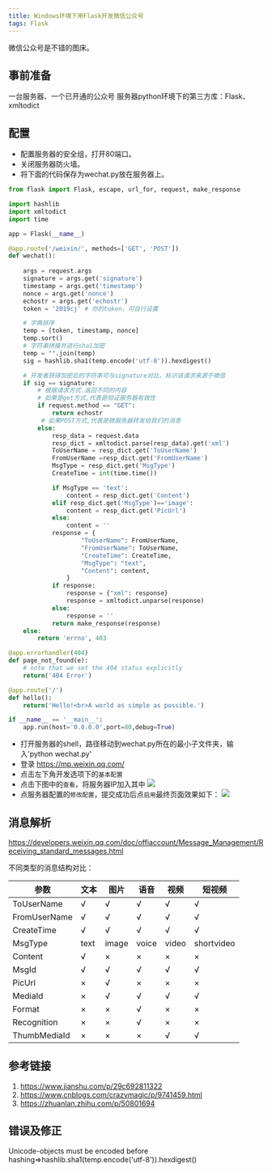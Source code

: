 ```yaml
---
title: Windows环境下用Flask开发微信公众号
tags: Flask
---
```

微信公众号是不错的图床。
<!-- more -->

## 事前准备
一台服务器、一个已开通的公众号
服务器python环境下的第三方库：Flask、xmltodict
## 配置
- 配置服务器的安全组，打开80端口。
- 关闭服务器防火墙。
- 将下面的代码保存为wechat.py放在服务器上。
```py
from flask import Flask, escape, url_for, request, make_response

import hashlib
import xmltodict
import time

app = Flask(__name__)

@app.route('/weixin/', methods=['GET', 'POST'])
def wechat():
    
    args = request.args
    signature = args.get('signature')
    timestamp = args.get('timestamp')
    nonce = args.get('nonce')
    echostr = args.get('echostr')
    token = '2019cj' # 你的token，可自行设置

    # 字典排序
    temp = [token, timestamp, nonce]
    temp.sort()
    # 字符串拼接并进行sha1加密
    temp = "".join(temp)
    sig = hashlib.sha1(temp.encode('utf-8')).hexdigest()

    # 开发者获得加密后的字符串可与signature对比，标识该请求来源于微信
    if sig == signature:
        # 根据请求方式.返回不同的内容 
        # 如果是get方式,代表是验证服务器有效性
        if request.method == "GET":
            return echostr
         # 如果POST方式,代表是微服务器转发给我们的消息
        else:
            resp_data = request.data
            resp_dict = xmltodict.parse(resp_data).get('xml')
            ToUserName = resp_dict.get('ToUserName')
            FromUserName =resp_dict.get('FromUserName')
            MsgType = resp_dict.get('MsgType')
            CreateTime = int(time.time())

            if MsgType == 'text':
                content = resp_dict.get('Content')
            elif resp_dict.get('MsgType')=='image':
                content = resp_dict.get('PicUrl')
            else:
                content = ''
            response = {
                    "ToUserName": FromUserName,
                    "FromUserName": ToUserName,
                    "CreateTime": CreateTime,
                    "MsgType": "text",
                    "Content": content,
                }
            if response:
                response = {"xml": response}
                response = xmltodict.unparse(response)
            else:
                response = ''
            return make_response(response)
    else:
        return 'errno', 403

@app.errorhandler(404)
def page_not_found(e):
    # note that we set the 404 status explicitly
    return('404 Error') 

@app.route('/')
def hello():
    return('Hello!<br>A world as simple as possible.')

if __name__ == '__main__':
    app.run(host='0.0.0.0',port=80,debug=True)

```
- 打开服务器的shell，路径移动到wechat.py所在的最小子文件夹，输入'python wechat.py'
- 登录 https://mp.weixin.qq.com/
- 点击左下角开发选项下的`基本配置`
- 点击下图中的`查看`，将服务器IP加入其中
![](http://mmbiz.qpic.cn/mmbiz_jpg/RpaIDoV1UhZUlJHSk0thxgM2tLenia3M4QrotumGhTuvibFHfRoakGicEheXAia4r7AEcDH2rNXrBG1ib5YsfdZ0nMA/0)
- 点服务器配置的`修改配置`，提交成功后点`启用`最终页面效果如下：
![](http://mmbiz.qpic.cn/mmbiz_jpg/RpaIDoV1UhZUlJHSk0thxgM2tLenia3M4uZDVKHm8icSchDwyguL5kT1mQ6fzpDxhGSzdQnwiaTXzI2ot9NnpZndQ/0)
  
## 消息解析
https://developers.weixin.qq.com/doc/offiaccount/Message_Management/Receiving_standard_messages.html

不同类型的消息结构对比：

参数|文本|图片|语音|视频|短视频
--|--|--|--|--|--
ToUserName|√|√|√|√|√
FromUserName|√|√|√|√|√
CreateTime|√|√|√|√|√
MsgType|text|image|voice|video|shortvideo
Content|√|×|×|×|×
MsgId|√|√|√|√|√
PicUrl|×|√|×|×|×
MediaId|×|√|√|√|√
Format|×|×|√|×|×
Recognition|×|×|√|×|×
ThumbMediaId|×|×|×|√|√

## 参考链接
1. https://www.jianshu.com/p/29c692811322
2. https://www.cnblogs.com/crazymagic/p/9741459.html
3. https://zhuanlan.zhihu.com/p/50801694
## 错误及修正
Unicode-objects must be encoded before hashing⇒hashlib.sha1(temp.encode('utf-8')).hexdigest()